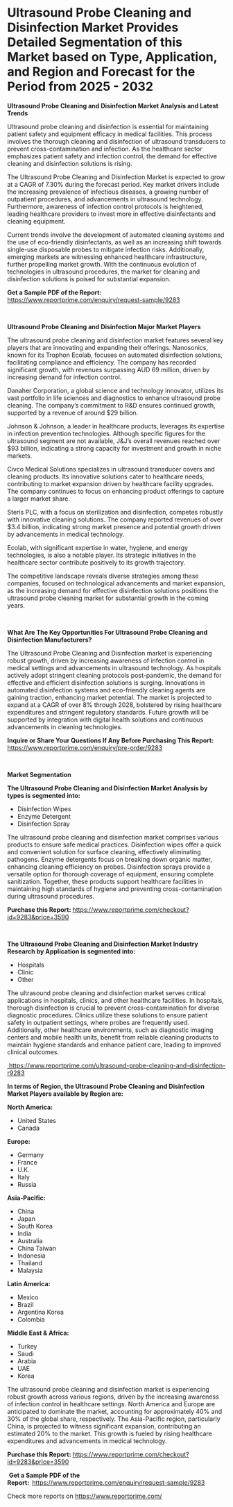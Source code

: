 <p><h1>Ultrasound Probe Cleaning and Disinfection Market Provides Detailed Segmentation of this Market based on Type, Application, and Region and Forecast for the Period from 2025 - 2032</h1></p><p><strong>Ultrasound Probe Cleaning and Disinfection Market Analysis and Latest Trends</strong></p>
<p><p>Ultrasound probe cleaning and disinfection is essential for maintaining patient safety and equipment efficacy in medical facilities. This process involves the thorough cleaning and disinfection of ultrasound transducers to prevent cross-contamination and infection. As the healthcare sector emphasizes patient safety and infection control, the demand for effective cleaning and disinfection solutions is rising.</p><p>The Ultrasound Probe Cleaning and Disinfection Market is expected to grow at a CAGR of 7.30% during the forecast period. Key market drivers include the increasing prevalence of infectious diseases, a growing number of outpatient procedures, and advancements in ultrasound technology. Furthermore, awareness of infection control protocols is heightened, leading healthcare providers to invest more in effective disinfectants and cleaning equipment.</p><p>Current trends involve the development of automated cleaning systems and the use of eco-friendly disinfectants, as well as an increasing shift towards single-use disposable probes to mitigate infection risks. Additionally, emerging markets are witnessing enhanced healthcare infrastructure, further propelling market growth. With the continuous evolution of technologies in ultrasound procedures, the market for cleaning and disinfection solutions is poised for substantial expansion.</p></p>
<p><strong>Get a Sample PDF of the Report:&nbsp;</strong> <a href="https://www.reportprime.com/enquiry/request-sample/9283?utm_campaign=3200&utm_medium=2&utm_source=Github&utm_content=ia&utm_term=20032025&utm_id=ultrasound-probe-cleaning-and-disinfection">https://www.reportprime.com/enquiry/request-sample/9283</a></p>
<p>&nbsp;</p>
<p><strong>Ultrasound Probe Cleaning and Disinfection Major Market Players</strong></p>
<p><p>The ultrasound probe cleaning and disinfection market features several key players that are innovating and expanding their offerings. Nanosonics, known for its Trophon Ecolab, focuses on automated disinfection solutions, facilitating compliance and efficiency. The company has recorded significant growth, with revenues surpassing AUD 69 million, driven by increasing demand for infection control.</p><p>Danaher Corporation, a global science and technology innovator, utilizes its vast portfolio in life sciences and diagnostics to enhance ultrasound probe cleaning. The company’s commitment to R&D ensures continued growth, supported by a revenue of around $29 billion.</p><p>Johnson & Johnson, a leader in healthcare products, leverages its expertise in infection prevention technologies. Although specific figures for the ultrasound segment are not available, J&J’s overall revenues reached over $93 billion, indicating a strong capacity for investment and growth in niche markets.</p><p>Civco Medical Solutions specializes in ultrasound transducer covers and cleaning products. Its innovative solutions cater to healthcare needs, contributing to market expansion driven by healthcare facility upgrades. The company continues to focus on enhancing product offerings to capture a larger market share.</p><p>Steris PLC, with a focus on sterilization and disinfection, competes robustly with innovative cleaning solutions. The company reported revenues of over $3.4 billion, indicating strong market presence and potential growth driven by advancements in medical technology.</p><p>Ecolab, with significant expertise in water, hygiene, and energy technologies, is also a notable player. Its strategic initiatives in the healthcare sector contribute positively to its growth trajectory.</p><p>The competitive landscape reveals diverse strategies among these companies, focused on technological advancements and market expansion, as the increasing demand for effective disinfection solutions positions the ultrasound probe cleaning market for substantial growth in the coming years.</p></p>
<p>&nbsp;</p>
<p><strong>What Are The Key Opportunities For Ultrasound Probe Cleaning and Disinfection Manufacturers?</strong></p>
<p><p>The Ultrasound Probe Cleaning and Disinfection market is experiencing robust growth, driven by increasing awareness of infection control in medical settings and advancements in ultrasound technology. As hospitals actively adopt stringent cleaning protocols post-pandemic, the demand for effective and efficient disinfection solutions is surging. Innovations in automated disinfection systems and eco-friendly cleaning agents are gaining traction, enhancing market potential. The market is projected to expand at a CAGR of over 8% through 2028, bolstered by rising healthcare expenditures and stringent regulatory standards. Future growth will be supported by integration with digital health solutions and continuous advancements in cleaning technologies.</p></p>
<p><strong>Inquire or Share Your Questions If Any Before Purchasing This Report:</strong> <a href="https://www.reportprime.com/enquiry/pre-order/9283?utm_campaign=3200&utm_medium=2&utm_source=Github&utm_content=ia&utm_term=20032025&utm_id=ultrasound-probe-cleaning-and-disinfection">https://www.reportprime.com/enquiry/pre-order/9283</a></p>
<p>&nbsp;</p>
<p><strong>Market Segmentation</strong></p>
<p><strong>The Ultrasound Probe Cleaning and Disinfection Market Analysis by types is segmented into:</strong></p>
<p><ul><li>Disinfection Wipes</li><li>Enzyme Detergent</li><li>Disinfection Spray</li></ul></p>
<p><p>The ultrasound probe cleaning and disinfection market comprises various products to ensure safe medical practices. Disinfection wipes offer a quick and convenient solution for surface cleaning, effectively eliminating pathogens. Enzyme detergents focus on breaking down organic matter, enhancing cleaning efficiency on probes. Disinfection sprays provide a versatile option for thorough coverage of equipment, ensuring complete sanitization. Together, these products support healthcare facilities in maintaining high standards of hygiene and preventing cross-contamination during ultrasound procedures.</p></p>
<p><strong>Purchase this Report:&nbsp;</strong><a href="https://www.reportprime.com/checkout?id=9283&price=3590&utm_campaign=3200&utm_medium=2&utm_source=Github&utm_content=ia&utm_term=20032025&utm_id=ultrasound-probe-cleaning-and-disinfection">https://www.reportprime.com/checkout?id=9283&price=3590</a></p>
<p>&nbsp;</p>
<p><strong>The Ultrasound Probe Cleaning and Disinfection Market Industry Research by Application is segmented into:</strong></p>
<p><ul><li>Hospitals</li><li>Clinic</li><li>Other</li></ul></p>
<p><p>The ultrasound probe cleaning and disinfection market serves critical applications in hospitals, clinics, and other healthcare facilities. In hospitals, thorough disinfection is crucial to prevent cross-contamination for diverse diagnostic procedures. Clinics utilize these solutions to ensure patient safety in outpatient settings, where probes are frequently used. Additionally, other healthcare environments, such as diagnostic imaging centers and mobile health units, benefit from reliable cleaning products to maintain hygiene standards and enhance patient care, leading to improved clinical outcomes.</p></p>
<p><a href="https://www.reportprime.com/ultrasound-probe-cleaning-and-disinfection-r9283?utm_campaign=3200&utm_medium=2&utm_source=Github&utm_content=ia&utm_term=20032025&utm_id=ultrasound-probe-cleaning-and-disinfection">&nbsp;https://www.reportprime.com/ultrasound-probe-cleaning-and-disinfection-r9283</a></p>
<p><strong>In terms of Region, the Ultrasound Probe Cleaning and Disinfection Market Players available by Region are:</strong></p>
<p>
    <p> <strong> North America: </strong>
        <ul>
            <li>United States</li>
            <li>Canada</li>
        </ul>
        </p> 
    <p> <strong> Europe: </strong>
        <ul>
            <li>Germany</li>
            <li>France</li>
            <li>U.K.</li>
            <li>Italy</li>
            <li>Russia</li>
        </ul>
        </p> 
    <p> <strong> Asia-Pacific: </strong>
        <ul>
            <li>China</li>
            <li>Japan</li>
            <li>South Korea</li>
            <li>India</li>
            <li>Australia</li>
            <li>China Taiwan</li>
            <li>Indonesia</li>
            <li>Thailand</li>
            <li>Malaysia</li>
        </ul>
        </p> 
    <p> <strong> Latin America: </strong>
        <ul>
            <li>Mexico</li>
            <li>Brazil</li>
            <li>Argentina Korea</li>
            <li>Colombia</li>
        </ul>
        </p> 
    <p> <strong> Middle East & Africa: </strong>
        <ul>
            <li>Turkey</li>
            <li>Saudi</li>
            <li>Arabia</li>
            <li>UAE</li>
            <li>Korea</li>
        </ul>
    </p>
    </p>
<p><p>The ultrasound probe cleaning and disinfection market is experiencing robust growth across various regions, driven by the increasing awareness of infection control in healthcare settings. North America and Europe are anticipated to dominate the market, accounting for approximately 40% and 30% of the global share, respectively. The Asia-Pacific region, particularly China, is projected to witness significant expansion, contributing an estimated 20% to the market. This growth is fueled by rising healthcare expenditures and advancements in medical technology.</p></p>
<p><strong>Purchase this Report: </strong><a href="https://www.reportprime.com/checkout?id=9283&price=3590&utm_campaign=3200&utm_medium=2&utm_source=Github&utm_content=ia&utm_term=20032025&utm_id=ultrasound-probe-cleaning-and-disinfection">https://www.reportprime.com/checkout?id=9283&price=3590</a></p>
<p>&nbsp;<strong>Get a Sample PDF of the Report:&nbsp;&nbsp;</strong><a href="https://www.reportprime.com/enquiry/request-sample/9283?utm_campaign=3200&utm_medium=2&utm_source=Github&utm_content=ia&utm_term=20032025&utm_id=ultrasound-probe-cleaning-and-disinfection">https://www.reportprime.com/enquiry/request-sample/9283</a></p>
<p><strong></strong></p>
<p>Check more reports on <a href="https://www.reportprime.com/?utm_campaign=3200&utm_medium=2&utm_source=Github&utm_content=ia&utm_term=20032025&utm_id=ultrasound-probe-cleaning-and-disinfection">https://www.reportprime.com/</a></p>